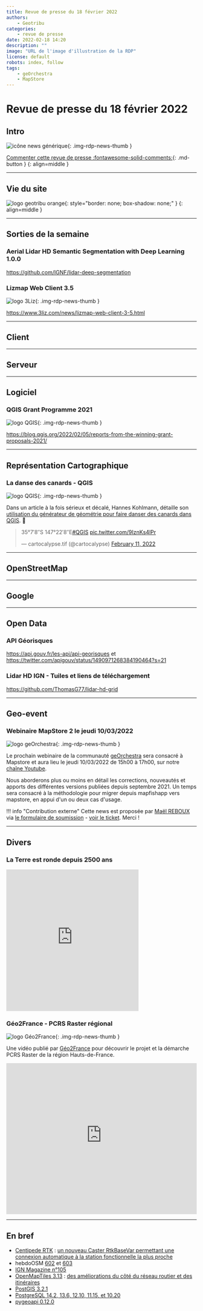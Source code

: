 ```yaml
---
title: Revue de presse du 18 février 2022
authors:
    - Geotribu
categories:
    - revue de presse
date: 2022-02-18 14:20
description: ""
image: "URL de l'image d'illustration de la RDP"
license: default
robots: index, follow
tags:
    - geOrchestra
    - MapStore
---
```


# Revue de presse du 18 février 2022

## Intro

![icône news générique](https://cdn.geotribu.fr/img/internal/icons-rdp-news/news.png "News"){: .img-rdp-news-thumb }

[Commenter cette revue de presse :fontawesome-solid-comments:](#__comments){: .md-button }
{: align=middle }

----

## Vie du site

![logo geotribu orange](https://cdn.geotribu.fr/img/internal/charte/geotribu_logo_rectangle_384x80.png "logo geotribu orange"){: style="border: none; box-shadow: none;" }
{: align=middle }

----

## Sorties de la semaine

### Aerial Lidar HD Semantic Segmentation with Deep Learning 1.0.0

<https://github.com/IGNF/lidar-deep-segmentation>

### Lizmap Web Client 3.5

![logo 3Liz](https://cdn.geotribu.fr/img/logos-icones/logiciels_librairies/3liz-logo.png "logo 3Liz"){: .img-rdp-news-thumb }

<https://www.3liz.com/news/lizmap-web-client-3-5.html>

----

## Client

----

## Serveur

----

## Logiciel

### QGIS Grant Programme 2021

![logo QGIS](https://cdn.geotribu.fr/img/logos-icones/logiciels_librairies/qgis.png "logo QGIS"){: .img-rdp-news-thumb }

<https://blog.qgis.org/2022/02/05/reports-from-the-winning-grant-proposals-2021/>

----

## Représentation Cartographique

### La danse des canards - QGIS

![logo QGIS](https://cdn.geotribu.fr/img/logos-icones/logiciels_librairies/qgis.png "logo QGIS"){: .img-rdp-news-thumb }

Dans un article à la fois sérieux et décalé, Hannes Kohlmann, détaille son [utilisation du générateur de géométrie pour faire danser des canards dans QGIS](https://hannes.enjoys.it/blog/2022/02/waggawaggawaggawagga-animated-ducks-in-qgis/). :duck:

<blockquote class="twitter-tweet tw-align-center"><p lang="und" dir="ltr">35°7′8″S 147°22′8″E<a href="https://twitter.com/hashtag/QGIS?src=hash&amp;ref_src=twsrc%5Etfw">#QGIS</a> <a href="https://t.co/9IznKs4lPr">pic.twitter.com/9IznKs4lPr</a></p>&mdash; cartocalypse.tif (@cartocalypse) <a href="https://twitter.com/cartocalypse/status/1492205777951539206?ref_src=twsrc%5Etfw">February 11, 2022</a></blockquote>

----

## OpenStreetMap

----

## Google

----

## Open Data

### API Géorisques

<https://api.gouv.fr/les-api/api-georisques> et <https://twitter.com/apigouv/status/1490971268384190464?s=21>

### Lidar HD IGN - Tuiles et liens de téléchargement

<https://github.com/ThomasG77/lidar-hd-grid>

----

## Geo-event

### Webinaire MapStore 2 le jeudi 10/03/2022

![logo geOrchestra](https://cdn.geotribu.fr/img/logos-icones/logiciels_librairies/georchestra.png "logo geOrchestra"){: .img-rdp-news-thumb }

Le prochain webinaire de la communauté [geOrchestra](https://www.georchestra.org/fr/communaute.html) sera consacré à Mapstore et aura lieu le jeudi 10/03/2022 de 15h00 à 17h00, sur notre [chaîne Youtube](https://www.youtube.com/channel/UC5GMhd360QgNhfN5D0wyWAg).

Nous aborderons plus ou moins en détail les corrections, nouveautés et apports des différentes versions publiées depuis septembre 2021.
Un temps sera consacré à la méthodologie pour migrer depuis mapfishapp vers mapstore, en appui d'un ou deux cas d'usage.

!!! info "Contribution externe"
    Cette news est proposée par [Maël REBOUX](twitter.com/mael_reboux_ig/) via [le formulaire de soumission](https://github.com/geotribu/website/issues/new?assignees=Guts&labels=contribution+externe%2Crdp%2Ctriage&template=RDP_NEWS.yml) - [voir le ticket](https://github.com/geotribu/website/issues/534). Merci !

----

## Divers

### La Terre est ronde depuis 2500 ans

<iframe
    src="https://www.franceinter.fr/embed/player/aod/eeb0a880-608d-4192-96e9-f0326e14ae7e"
    height="375"
    width="350"
    layout="responsive"
    frameborder="0"
    scrolling="no">
</iframe>

### Géo2France - PCRS Raster régional

![logo Géo2France](https://cdn.geotribu.fr/img/logos-icones/entreprises_association/geo2france.png "logo Géo2France"){: .img-rdp-news-thumb }

Une vidéo publié par [Géo2France](https://www.geo2france.fr) pour découvrir le projet et la démarche PCRS Raster de la région Hauts-de-France.

<iframe width="100%" height="400" src="https://www.youtube-nocookie.com/embed/bFCnaD-KSxg" title="YouTube video player" frameborder="0" allow="accelerometer; autoplay; clipboard-write; encrypted-media; gyroscope; picture-in-picture" allowfullscreen></iframe>

----

## En bref

- [Centipede RTK](https://centipede.fr/index.php/view/map/?repository=cent&project=centipede) : [un nouveau Caster RtkBaseVar permettant une connexion automatique à la station fonctionnelle la plus proche](https://github.com/jancelin/RtkBaseVar)
- hebdoOSM [602](https://weeklyosm.eu/fr/archives/15325) et [603](https://weeklyosm.eu/fr/archives/15348)
- [IGN Magazine n°105](https://www.ign.fr/publications-de-l-ign/institut/kiosque/publications/IGN_Magazine/105/ign_mag_105.pdf)
- [OpenMapTiles 3.13](https://github.com/openmaptiles/openmaptiles/releases/tag/v3.13) : [des améliorations du côté du réseau routier et des itinéraires](https://www.maptiler.com/news/2022/02/openmaptiles-3-13-better-route-maps/)
- [PostGIS 3.2.1](https://postgis.net/2022/02/12/postgis-3.2.1/)
- [PostgreSQL 14.2, 13.6, 12.10, 11.15, et 10.20](https://blog.dalibo.com/2022/02/11/postgresql_release.html)
- [pygeoapi 0.12.0](https://lists.osgeo.org/pipermail/pygeoapi/2022-February/000230.html)
